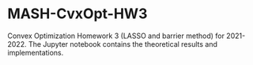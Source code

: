 # MASH-CvxOpt-HW3

Convex Optimization Homework 3 (LASSO and barrier method) for 2021-2022. The Jupyter notebook contains the theoretical results and implementations.
